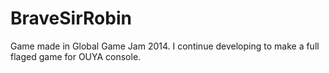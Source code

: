 BraveSirRobin
=============

Game made in Global Game Jam 2014. I continue developing to make a full flaged game for OUYA console.
